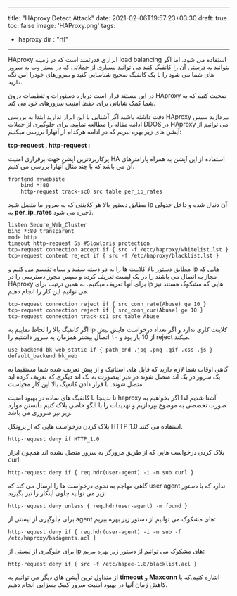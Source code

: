  ---
title: "HAproxy Detect Attack"
date: 2021-02-06T19:57:23+03:30
draft: true
toc: false
image: 'HAProxy.png'
tags:
  - haproxy
dir : "rtl"
---

HAproxy ابزاری قدرتمند است که در زمینه load balancing استفاده می شود. اما اگر بتوانید به درستی آن را کانفیگ کنید می توانید بسیاری از حملاتی که در بستر وب به سرور های شما می شود را با یک کانفیگ صحیح شناسایی کنید و سرورهای خودرا امن نگه دارید.

در این مستند قرار است درباره دستورات و تنظیمات درون HAproxy صحبت کنیم که به شما کمک شایانی برای حفظ امنیت سرورهای خود می کند.

دقت داشته باشید اگر آشنایی با این ابزار ندارید ابتدا به بررسی HAproxy بپردازید سپس ادامه مقاله را مطالعه نمایید.
برای جلوگیری از حملات DDOS در HAproxy می توانیم از آپشن های زیر بهره ببریم که در ادامه هرکدام از آنهارا بررسی میکنیم:

**tcp-request , http-request :**

 پرکاربردترین آپشن جهت برقراری امنیت HA استفاده از این آپشن به همراه پارامترهای آن می باشد که با چند مثال آنهارا بررسی می کنیم.
```
frontend mywebsite
    bind *:80
    http-request track-sc0 src table per_ip_rates
```
مطابق دستور بالا هر کلاینتی که به سرور ما متصل شود ip آن دنبال شده و داخل جدولی به **per_ip_rates** ذخیره می شود.
```
listen Secure_Web_Cluster
bind *:80 transparent
mode http
timeout http-request 5s #Slowloris protection
tcp-request connection accept if { src -f /etc/haproxy/whitelist.lst }
tcp-request content reject if { src -f /etc/haproxy/blacklist.lst }
```
مطابق دستور بالا کلاینت ها را به دو دسته سفید و سیاه تقسیم می کنیم و ip هایی که مجاز به اتصال می باشند را در یک لیست تعریف کرده و سپس مجوز دسترسی را در HAproxy برای آنها تعریف میکنیم. به همین ترتیب برای ip هایی که مشکوک هستند نیز می توانیم این کار را انجام دهیم.
```
tcp-request connection reject if { src_conn_rate(Abuse) ge 10 }
tcp-request connection reject if { src_conn_cur(Abuse) ge 10 }
tcp-request connection track-sc1 src table Abuse
```
اگر کانفیگ بالا را لحاظ نماییم به ip کلاینت کاری ندارد و اگر تعداد درخواست هایش بیش از 10 بار بود و ۱۰ اتصال بیشتر همزمان به سرور داشتیم را reject میکند.
```
use_backend bk_web_static if { path_end .jpg .png .gif .css .js }
default_backend bk_web
```
گاهی اوقات شما لازم دارید که فایل های استاتیک و از پیش تعریف شده شما مستقیما به یک سرور در بک اند متصل شوند در غیر اینصورت به بک اند دیگری که تعریف کرده اید متصل شوند. با قرار دادن کانفیگ بالا این کار محیاست.

تا بدینجا با کانفیگ های ساده در بهبود امنیت haproxy آشنا شدیم لذا اگر بخواهیم به صورت تخصصی به موضوع بپردازیم و تهدیدات را با الگو خاصی بلاک کنیم دانستن موارد زیر نیز ضروری می باشد.

بلاک کردن درخواست هایی که از پروتکل HTTP_1.0 استفاده می کنند.
```
http-request deny if HTTP_1.0
```
 
بلاک کردن درخواست هایی که از طریق مرورگر به سرور متصل نشده اند همچون ابزار curl:

```
http-request deny if { req.hdr(user-agent) -i -m sub curl }
```
 
گاهی مهاجم به نحوی درخواست ها را ارسال می کند که user agent ندارد که با دستور زیر می توانید جلوی اینکار را نیز بگیرید:
```
http-request deny unless { req.hdr(user-agent) -m found }
```
 
برای جلوگیری از لیستی از agent های مشکوک می توانیم از دستور زیر بهره ببریم:

```
http-request deny if { req.hdr(user-agent) -i -m sub -f /etc/haproxy/badagents.acl }
```

برای جلوگیری از لیستی از ip های مشکوک می توانیم از دستور زیر بهره ببریم:
```
http-request deny if { src -f /etc/hapee-1.8/blacklist.acl }
```
از متداول ترین آپشن های دیگر می توانیم به **timeout** و **Maxconn** اشاره کنیم.که با کاهش زمان آنها در بهبود امنیت سرور کمک بسزایی انجام دهیم.
